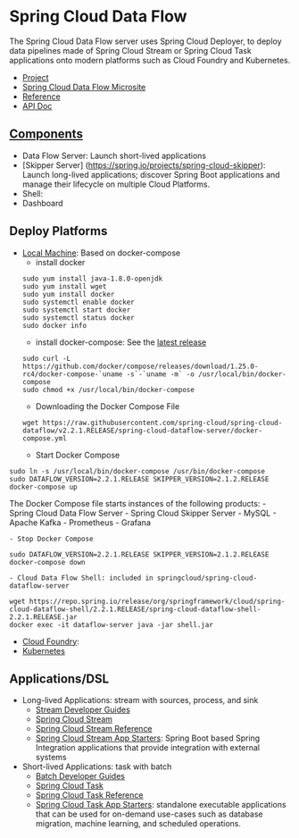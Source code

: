 # Spring Cloud Data Flow
The Spring Cloud Data Flow server uses Spring Cloud Deployer, to deploy data pipelines made of Spring Cloud Stream or Spring Cloud Task applications onto modern platforms such as Cloud Foundry and Kubernetes.
- [Project](https://spring.io/projects/spring-cloud-dataflow)
- [Spring Cloud Data Flow Microsite](https://dataflow.spring.io/getting-started/)
- [Reference](https://docs.spring.io/spring-cloud-dataflow/docs/current/reference/htmlsingle/)
- [API Doc](https://docs.spring.io/spring-cloud-dataflow/docs/current/api/)

## [Components](https://dataflow.spring.io/docs/concepts/architecture/)
- Data Flow Server: Launch short-lived applications
- [Skipper Server] (https://spring.io/projects/spring-cloud-skipper): Launch long-lived applications; discover Spring Boot applications and manage their lifecycle on multiple Cloud Platforms.
- Shell: 
- Dashboard

## Deploy Platforms
- [Local Machine](https://dataflow.spring.io/docs/installation/local/): Based on docker-compose
    - install docker
    ```
    sudo yum install java-1.8.0-openjdk
    sudo yum install wget
    sudo yum install docker
    sudo systemctl enable docker
    sudo systemctl start docker
    sudo systemctl status docker
    sudo docker info
    ```
    - install docker-compose: See the [latest release](https://github.com/docker/compose/releases)
    ```
    sudo curl -L https://github.com/docker/compose/releases/download/1.25.0-rc4/docker-compose-`uname -s`-`uname -m` -o /usr/local/bin/docker-compose
    sudo chmod +x /usr/local/bin/docker-compose
    ```
    - Downloading the Docker Compose File
    ```
    wget https://raw.githubusercontent.com/spring-cloud/spring-cloud-dataflow/v2.2.1.RELEASE/spring-cloud-dataflow-server/docker-compose.yml    
    ```
    - Start Docker Compose
```
sudo ln -s /usr/local/bin/docker-compose /usr/bin/docker-compose
sudo DATAFLOW_VERSION=2.2.1.RELEASE SKIPPER_VERSION=2.1.2.RELEASE docker-compose up
```

   The Docker Compose file starts instances of the following products:
        - Spring Cloud Data Flow Server
        - Spring Cloud Skipper Server
        - MySQL
        - Apache Kafka
        - Prometheus
        - Grafana

    - Stop Docker Compose
```
sudo DATAFLOW_VERSION=2.2.1.RELEASE SKIPPER_VERSION=2.1.2.RELEASE docker-compose down
```
    - Cloud Data Flow Shell: included in springcloud/spring-cloud-dataflow-server 
```
wget https://repo.spring.io/release/org/springframework/cloud/spring-cloud-dataflow-shell/2.2.1.RELEASE/spring-cloud-dataflow-shell-2.2.1.RELEASE.jar
docker exec -it dataflow-server java -jar shell.jar
```
- [Cloud Foundry](https://dataflow.spring.io/docs/installation/cloudfoundry/): 
- [Kubernetes](https://dataflow.spring.io/docs/installation/kubernetes/)

## Applications/DSL
- Long-lived Applications: stream with sources, process, and sink
    - [Stream Developer Guides](https://dataflow.spring.io/docs/stream-developer-guides/)
    - [Spring Cloud Stream](https://spring.io/projects/spring-cloud-stream)
    - [Spring Cloud Stream Reference](https://cloud.spring.io/spring-cloud-static/spring-cloud-stream/2.2.1.RELEASE/home.html)
    - [Spring Cloud Stream App Starters](https://cloud.spring.io/spring-cloud-stream-app-starters/):  Spring Boot based Spring Integration applications that provide integration with external systems    
- Short-lived Applications: task with batch
    - [Batch Developer Guides](https://dataflow.spring.io/docs/batch-developer-guides/)
    - [Spring Cloud Task](https://spring.io/projects/spring-cloud-task)
    - [Spring Cloud Task Reference](https://docs.spring.io/spring-cloud-task/docs/2.1.3.RELEASE/reference/htmlsingle/)
    - [Spring Cloud Task App Starters](https://cloud.spring.io/spring-cloud-task-app-starters/): standalone executable applications that can be used for on-demand use-cases such as database migration, machine learning, and scheduled operations.
    
